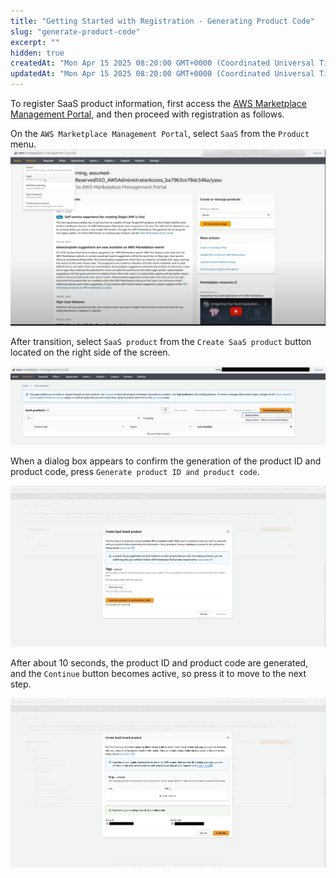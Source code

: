 ```yaml
---
title: "Getting Started with Registration - Generating Product Code"
slug: "generate-product-code"
excerpt: ""
hidden: true
createdAt: "Mon Apr 15 2025 08:20:00 GMT+0000 (Coordinated Universal Time)"
updatedAt: "Mon Apr 15 2025 08:20:00 GMT+0000 (Coordinated Universal Time)"
---
```

To register SaaS product information, first access the <a href="https://aws.amazon.com/marketplace/management/homepage" target="_blank">AWS Marketplace Management Portal</a>, and then proceed with registration as follows.

On the `AWS Marketplace Management Portal`, select `SaaS` from the `Product` menu.
![](/img/part-4/aws-marketplace-integration/product-submission/generate-product-code/generate-product-code-1.png)

After transition, select `SaaS product` from the `Create SaaS product` button located on the right side of the screen.

![](/img/part-4/aws-marketplace-integration/product-submission/generate-product-code/generate-product-code-2.png)

When a dialog box appears to confirm the generation of the product ID and product code, press `Generate product ID and product code`.

![](/img/part-4/aws-marketplace-integration/product-submission/generate-product-code/generate-product-code-3.png)

After about 10 seconds, the product ID and product code are generated, and the `Continue` button becomes active, so press it to move to the next step.

![](/img/part-4/aws-marketplace-integration/product-submission/generate-product-code/generate-product-code-4.png)

